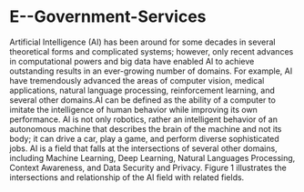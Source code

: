 # E--Government-Services

Artificial Intelligence (AI) has been around for some decades in several theoretical forms and complicated systems; however, only recent advances in computational powers and big data have enabled AI to achieve outstanding results in an ever-growing number of domains. For example, AI have tremendously advanced the areas of computer vision, medical applications, natural language processing, reinforcement learning, and several other domains.AI can be defined as the ability of a computer to imitate the intelligence of human behavior while improving its own performance. AI is not only robotics, rather an intelligent behavior of an autonomous machine that describes the brain of the machine and not its body; it can drive a car, play a game, and perform diverse sophisticated jobs. AI is a field that falls at the intersections of several other domains, including Machine Learning, Deep Learning, Natural Languages Processing, Context Awareness, and Data Security and Privacy. Figure 1 illustrates the intersections and relationship of the AI field with related fields.
